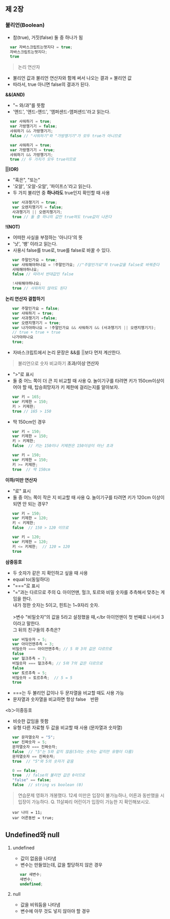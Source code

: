 ## 제 2장
### 불리언(Boolean)
* 참(true), 거짓(false) 둘 중 하나가 됨 

```javascript
  var 자바스크립트는멋지다 = true;
  자바스크립트는멋지다;
  true
```

> 논리 연산자
* 불리언 값과 불리언 연산자와 함께 써서 나오는 결과 = 불리언 값
* 따라서, true 아니면 false의 결과가 된다.

<b>&&(AND)</b>
  - "~ 와/과"를 뜻함
  - '앤드', '앤드-앤드', '앰퍼샌드-앰퍼샌드'라고 읽는다.

```javascript
  var 샤워하기 = true;
  var 가방챙기기 = false;
  샤워하기 && 가방챙기기;
  false // "샤워하기"와 "가방챙기기"가 모두 true가 아니므로

  var 샤워하기 = true;
  var 가방챙기기 = true;
  샤워하기 && 가방챙기기;
  true // 두 가지가 모두 true이므로
``` 

<b>||(OR)</b>
  - "혹은", "또는"
  - '오알', '오알-오알', '파이프스'라고 읽는다.
  - 두 가지 불리언 중 <b>하나라도</b> true인지 확인할 때 사용

```javascript
   var 사과챙기기 = true;
   var 오렌지챙기기 = false;
   사과챙기기 || 오렌지챙기기;
   true // 둘 중 하나의 값만 true여도 true값이 나온다
```

<b>!(NOT)</b>
  - 어떠한 사실을 부정하는 '아니다'의 뜻
  - '낫', '뱅' 이라고 읽는다.
  - 사용시 false를 true로, true를 false로 바꿀 수 있다.

```javascript
   var 주말인가요 = true;
   var 샤워해야하나요 = !주말인가요; //"주말인가요"의 true값을 false로 바꿔준다
   샤워해야하나요;
   false // 따라서 반대값인 false

   !샤워해야하나요;
   true // 샤워하지 않아도 된다 
```

<b>논리 연산자 결합하기</b>
```javascript
   var 주말인가요 = false;
   var 샤워하기 = true;
   var 사과챙기기 =false;
   var 오렌지챙기기 = true;
   var 나가야하나요 = !주말인가요 && 샤워하기 && (사과챙기기 || 오렌지챙기기);
   // true + true + true 
   나가야하나요
   true;
```
   * 자바스크립트에서 논리 문장은 &&를 ||보다 먼저 계산한다. 

> 불리언으로 숫자 비교하기
<b>초과/이상 연산자</b>
  - ">"로 표시 
  - 둘 중 어느 쪽이 더 큰 지 비교할 때 사용
 Q. 놀이기구를 타려면 키가 150cm이상이어야 할 때, 탑승희망자가 키 제한에 걸리는지를 알아보자. 
```javascript
   var 키 = 165;
   var 키제한 = 150;
   키 > 키제한; 
   true // 165 > 150
```

  - 딱 150cm인 경우
```javascript
   var 키 = 150;
   var 키제한 = 150;
   키 > 키제한; 
   false  // 키는 150이나 키제한은 150이상이 아닌 초과

   var 키 = 150;
   var 키제한 = 150;
   키 >= 키제한;
   true  // 딱 150cm 
```
 
<b>이하/미만 연산자</b>
  - "로" 표시
  - 둘 중 어느 쪽이 작은 지 비교할 때 사용 
 Q. 놀이기구를 타려면 키가 120cm 이상이 되면 안 되는 경우?
```javascript
   var 키 = 150;
   var 키제한 = 120;
   키 < 키제한;
   false  // 150 > 120 이므로 

   var 키 = 120;
   var 키제한 = 120;
   키 <= 키제한;  // 120 = 120
   true 
```

<b>삼중등호</b>
  - 두 숫자가 같은 지 확인하고 싶을 때 사용
  - equal to(동일하다)
  - "==="로 표시
  - "="과는 다르므로 주의
Q. 아이언맨, 헐크, 토르와 비밀 숫자를 추측해서 맞추는 게임을 한다. <br>내가 정한 숫자는 5이고, 힌트는 1~9자리 숫자.</br> <br>>변수 "비밀숫자"의 값을 5라고 설정했을 때,</br 아이언맨이 첫 번째로 나서서 3이라고 말한다. <br>그 뒤의 친구들의 추측은?</br>

```javascript
   var 비밀숫자 = 5;
   var 아이언맨추측 = 3;
   비밀숫자 === 아이언맨추측; // 5 와 3의 값은 다르므로
   false
   var 헐크추측 = 7;
   비밀숫자 === 헐크추측; // 5와 7의 값은 다르므로
   false
   var 토르추측 = 5;
   비밀숫자 = 토르추측;  // 5 = 5 
   true
```
 * ===는 두 불리언 값이나 두 문자열을 비교할 때도 사용 가능
 * 문자열과 숫자열을 비교하면 항상 false　반환

 <b＞이중등호</b>
   - 비슷한 값임을 뜻함
   - 유형 다른 자료형 두 값을 비교할 때 사용 (문자열과 숫자열)
```javascript
   var 문자열숫자 = "5";
   var 진짜숫자 = 5;
   문자열숫자 === 진짜숫자; 
   false  // "5"는 5와 같지 않음(5라는 숫자는 같지만 유형이 다름)
   문자열숫자 == 진짜숫자;
   true  // "5"와 5의 숫자가 같음 

   0 == false; 
   true  // false의 불리언 값은 0이므로
   "false" == false;
   false  // string vs boolean (0)
```

> 연습문제
 영화가 개봉했다. 12세 미만은 입장이 불가능하나, 어른과 동반했을 시 입장이 가능하다. 
 Q. 11살짜리 어린이가 입장이 가능한 지 확인해보시오.
```javascipt
   var 나이 = 11;
   var 어른동반 = true;

```

## Undefined와 null
1. undefined 
   - 값이 없음을 나타냄
   - 변수는 만들었는데, 값을 할당하지 않은 경우 
   ```javascript
      var 새변수;
      새변수;
      undefined;
    ```

2. null
   - 값을 비워둠을 나타냄
   - 변수에 아무 것도 넣지 않아야 할 경우
   































































































